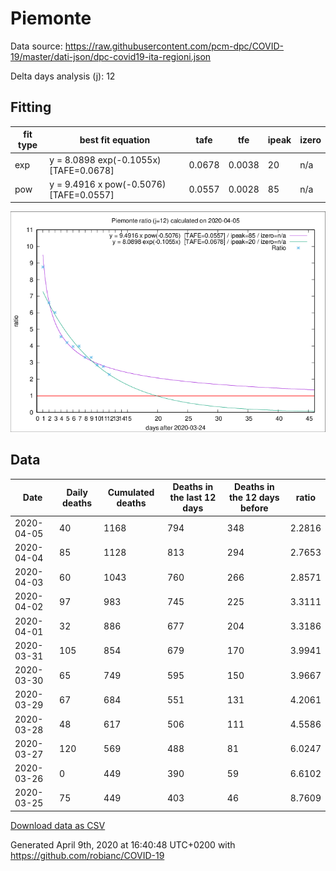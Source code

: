 # Piemonte

Data source: https://raw.githubusercontent.com/pcm-dpc/COVID-19/master/dati-json/dpc-covid19-ita-regioni.json

Delta days analysis (j): 12

## Fitting 
|fit type|best fit equation|tafe|tfe|ipeak|izero|
|-------|-----|--------|------|---|---|
|exp|y = 8.0898 exp(-0.1055x)  [TAFE=0.0678]|0.0678|0.0038|20|n/a|
|pow|y = 9.4916 x pow(-0.5076)  [TAFE=0.0557]|0.0557|0.0028|85|n/a|

![Plot](COVID-19_piemonte_j12_2020-04-05.png)

## Data
|Date|Daily deaths|Cumulated deaths|Deaths in the last 12 days|Deaths in the 12 days before|ratio|
|----|----------|-----------|-------|--------------------|-----|
|2020-04-05|40|1168|794|348|2.2816|
|2020-04-04|85|1128|813|294|2.7653|
|2020-04-03|60|1043|760|266|2.8571|
|2020-04-02|97|983|745|225|3.3111|
|2020-04-01|32|886|677|204|3.3186|
|2020-03-31|105|854|679|170|3.9941|
|2020-03-30|65|749|595|150|3.9667|
|2020-03-29|67|684|551|131|4.2061|
|2020-03-28|48|617|506|111|4.5586|
|2020-03-27|120|569|488|81|6.0247|
|2020-03-26|0|449|390|59|6.6102|
|2020-03-25|75|449|403|46|8.7609|

[Download data as CSV](COVID-19_piemonte_j12_2020-04-05.csv)

Generated April 9th, 2020 at 16:40:48 UTC+0200 with https://github.com/robianc/COVID-19
